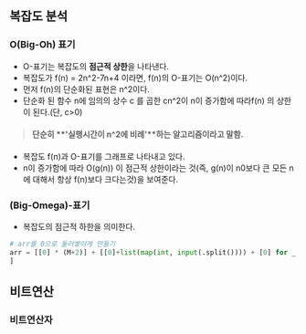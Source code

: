 ## 복잡도 분석
### O(Big-Oh) 표기
  - O-표기는 복잡도의 **점근적 상한**을 나타낸다.
  - 복잡도가 f(n) = 2n^2-7n+4 이라면, f(n)의 O-표기는 O(n^2)이다.
  - 먼저 f(n)의 단순화된 표현은 n^2이다.
  - 단순화 된 함수 n에 임의의 상수 c 를 곱한 cn^2이 n이 증가함에 따라f(n) 의 상한이 된다.(단, c>0)
  >#### 단순히  **'실행시간이 n^2에 비례'**하는 알고리즘이라고 말함.
  - 복잡도 f(n)과 O-표기를 그래프로 나타내고 있다.
  - n이 증가함에 따라 O(g(n)) 이 점근적 상한이라는 것(즉, g(n)이 n0보다 큰 모든 n에 대해서 항상 f(n)보다 크다는것)을 보여준다.
### (Big-Omega)-표기
  - 복잡도의 점근적 하한을 의미한다.





```py
# arr를 0으로 둘러쌓이게 만들기
arr = [[0] * (M+2)] + [[0]+list(map(int, input(.split()))) + [0] for _ in range(N)] + [[0] * (M+2)
]

```

## 비트연산
### 비트연산자
